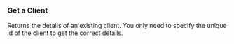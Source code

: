 ### Get a Client

Returns the details of an existing client. You only need to specify the unique
id of the client to get the correct details.

